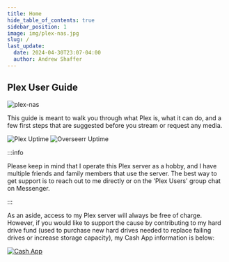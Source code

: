 ```yaml
---
title: Home
hide_table_of_contents: true
sidebar_position: 1
image: img/plex-nas.jpg
slug: /
last_update:
  date: 2024-04-30T23:07-04:00
  author: Andrew Shaffer
---
```


## Plex User Guide

![plex-nas](/img/plex-nas.png#center)

This guide is meant to walk you through what Plex is, what it can do, and a few first steps that are suggested before you stream or request any media.

![Plex Uptime](https://uptime.shaffer.network/api/badge/10/uptime/720?labelPrefix=Plex+Uptime+&label=(30d)&style=for-the-badge) ![Overseerr Uptime](https://uptime.shaffer.network/api/badge/54/uptime/720?labelPrefix=Overseerr+Uptime+&label=(30d)&style=for-the-badge)

:::info

Please keep in mind that I operate this Plex server as a hobby, and I have multiple friends and family members that use the server. The best way to get support is to reach out to me directly or on the 'Plex Users' group chat on Messenger.

:::

As an aside, access to my Plex server will always be free of charge. However, if you would like to support the cause by contributing to my hard drive fund (used to purchase new hard drives needed to replace failing drives or increase storage capacity), my Cash App information is below:

[![Cash App](/img/cashapp.png)](https://cash.app/$drewstopherlee)
